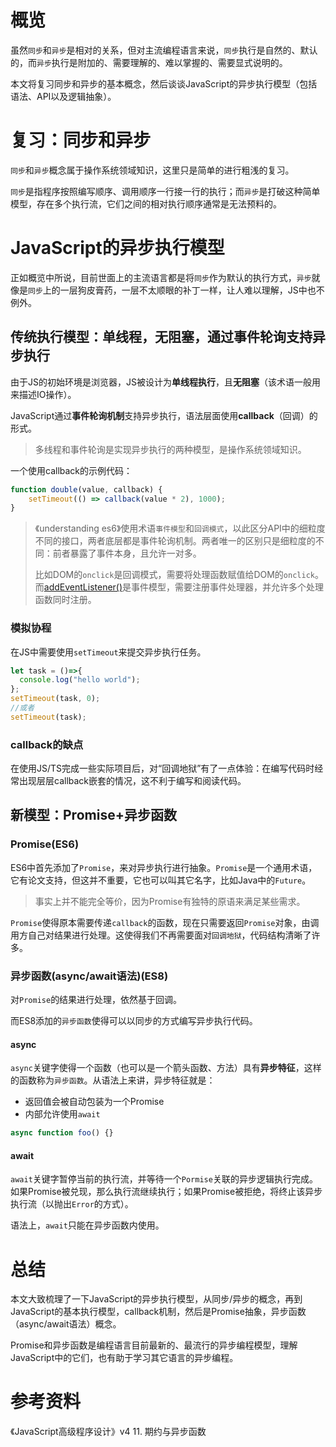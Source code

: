 # 概览

虽然`同步`和`异步`是相对的关系，但对主流编程语言来说，`同步`执行是自然的、默认的，而`异步`执行是附加的、需要理解的、难以掌握的、需要显式说明的。

本文将复习同步和异步的基本概念，然后谈谈JavaScript的异步执行模型（包括语法、API以及逻辑抽象）。

# 复习：同步和异步

`同步`和`异步`概念属于操作系统领域知识，这里只是简单的进行粗浅的复习。

`同步`是指程序按照编写顺序、调用顺序一行接一行的执行；而`异步`是打破这种简单模型，存在多个执行流，它们之间的相对执行顺序通常是无法预料的。

# JavaScript的异步执行模型

正如概览中所说，目前世面上的主流语言都是将`同步`作为默认的执行方式，`异步`就像是`同步`上的一层狗皮膏药，一层不太顺眼的补丁一样，让人难以理解，JS中也不例外。

## 传统执行模型：单线程，无阻塞，通过事件轮询支持异步执行

由于JS的初始环境是浏览器，JS被设计为**单线程执行**，且**无阻塞**（该术语一般用来描述IO操作）。

JavaScript通过**事件轮询机制**支持异步执行，语法层面使用**callback**（回调）的形式。

> 多线程和事件轮询是实现异步执行的两种模型，是操作系统领域知识。

一个使用callback的示例代码：

```javascript
function double(value, callback) {
	setTimeout(() => callback(value * 2), 1000);
}
```

> 《understanding es6》使用术语`事件模型`和`回调模式`，以此区分API中的细粒度不同的接口，两者底层都是事件轮询机制。两者唯一的区别只是细粒度的不同：前者暴露了事件本身，且允许一对多。
>
> 比如DOM的`onclick`是回调模式，需要将处理函数赋值给DOM的`onclick`。而[addEventListener()](https://developer.mozilla.org/en-US/docs/Web/API/EventTarget/addEventListener)是事件模型，需要注册事件处理器，并允许多个处理函数同时注册。

### 模拟协程

在JS中需要使用`setTimeout`来提交异步执行任务。

```javascript
let task = ()=>{
  console.log("hello world");  
};
setTimeout(task, 0);
//或者
setTimeout(task);
```

### callback的缺点

在使用JS/TS完成一些实际项目后，对“回调地狱”有了一点体验：在编写代码时经常出现层层callback嵌套的情况，这不利于编写和阅读代码。

## 新模型：Promise+异步函数

### Promise(ES6)

ES6中首先添加了`Promise`，来对异步执行进行抽象。`Promise`是一个通用术语，它有论文支持，但这并不重要，它也可以叫其它名字，比如Java中的`Future`。

> 事实上并不能完全等价，因为Promise有独特的原语来满足某些需求。

`Promise`使得原本需要传递`callback`的函数，现在只需要返回`Promise`对象，由调用方自己对结果进行处理。这使得我们不再需要面对`回调地狱`，代码结构清晰了许多。

### 异步函数(async/await语法)(ES8)

对`Promise`的结果进行处理，依然基于回调。

而ES8添加的`异步函数`使得可以以同步的方式编写异步执行代码。

#### async

`async`关键字使得一个函数（也可以是一个箭头函数、方法）具有**异步特征**，这样的函数称为`异步函数`。从语法上来讲，异步特征就是：

- 返回值会被自动包装为一个Promise
- 内部允许使用`await`

```javascript
async function foo() {}
```

#### await

`await`关键字暂停当前的执行流，并等待一个`Pormise`关联的异步逻辑执行完成。如果Promise被兑现，那么执行流继续执行；如果Promise被拒绝，将终止该异步执行流（以抛出`Error`的方式）。

语法上，`await`只能在异步函数内使用。
# 总结

本文大致梳理了一下JavaScript的异步执行模型，从同步/异步的概念，再到JavaScript的基本执行模型，callback机制，然后是Promise抽象，异步函数（async/await语法）概念。

Promise和异步函数是编程语言目前最新的、最流行的异步编程模型，理解JavaScript中的它们，也有助于学习其它语言的异步编程。

# 参考资料

《JavaScript高级程序设计》v4 11. 期约与异步函数
